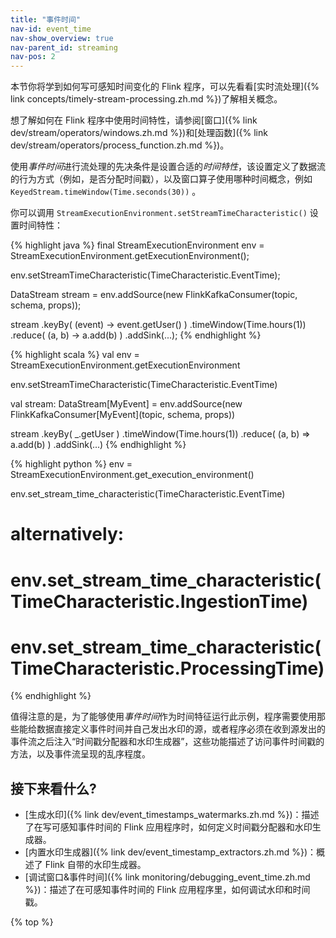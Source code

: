 ```yaml
---
title: "事件时间"
nav-id: event_time
nav-show_overview: true
nav-parent_id: streaming
nav-pos: 2
---
```

<!--
Licensed to the Apache Software Foundation (ASF) under one
or more contributor license agreements.  See the NOTICE file
distributed with this work for additional information
regarding copyright ownership.  The ASF licenses this file
to you under the Apache License, Version 2.0 (the
"License"); you may not use this file except in compliance
with the License.  You may obtain a copy of the License at

  http://www.apache.org/licenses/LICENSE-2.0

Unless required by applicable law or agreed to in writing,
software distributed under the License is distributed on an
"AS IS" BASIS, WITHOUT WARRANTIES OR CONDITIONS OF ANY
KIND, either express or implied.  See the License for the
specific language governing permissions and limitations
under the License.
-->

本节你将学到如何写可感知时间变化的 Flink 程序，可以先看看[实时流处理]({% link concepts/timely-stream-processing.zh.md %})了解相关概念。

想了解如何在 Flink 程序中使用时间特性，请参阅[窗口]({% link dev/stream/operators/windows.zh.md %})和[处理函数]({% link dev/stream/operators/process_function.zh.md %})。

使用*事件时间*进行流处理的先决条件是设置合适的*时间特性*，该设置定义了数据流的行为方式（例如，是否分配时间戳），以及窗口算子使用哪种时间概念，例如 `KeyedStream.timeWindow(Time.seconds(30))` 。

你可以调用 `StreamExecutionEnvironment.setStreamTimeCharacteristic()` 设置时间特性：

<div class="codetabs" markdown="1">
<div data-lang="java" markdown="1">
{% highlight java %}
final StreamExecutionEnvironment env = StreamExecutionEnvironment.getExecutionEnvironment();

env.setStreamTimeCharacteristic(TimeCharacteristic.EventTime);

DataStream<MyEvent> stream = env.addSource(new FlinkKafkaConsumer<MyEvent>(topic, schema, props));

stream
    .keyBy( (event) -> event.getUser() )
    .timeWindow(Time.hours(1))
    .reduce( (a, b) -> a.add(b) )
    .addSink(...);
{% endhighlight %}
</div>
<div data-lang="scala" markdown="1">
{% highlight scala %}
val env = StreamExecutionEnvironment.getExecutionEnvironment

env.setStreamTimeCharacteristic(TimeCharacteristic.EventTime)

val stream: DataStream[MyEvent] = env.addSource(new FlinkKafkaConsumer[MyEvent](topic, schema, props))

stream
    .keyBy( _.getUser )
    .timeWindow(Time.hours(1))
    .reduce( (a, b) => a.add(b) )
    .addSink(...)
{% endhighlight %}
</div>
<div data-lang="python" markdown="1">
{% highlight python %}
env = StreamExecutionEnvironment.get_execution_environment()

env.set_stream_time_characteristic(TimeCharacteristic.EventTime)

# alternatively:
# env.set_stream_time_characteristic(TimeCharacteristic.IngestionTime)
# env.set_stream_time_characteristic(TimeCharacteristic.ProcessingTime)
{% endhighlight %}
</div>
</div>

值得注意的是，为了能够使用*事件时间*作为时间特征运行此示例，程序需要使用那些能给数据直接定义事件时间并自己发出水印的源，或者程序必须在收到源发出的事件流之后注入“时间戳分配器和水印生成器”，这些功能描述了访问事件时间戳的方法，以及事件流呈现的乱序程度。

## 接下来看什么?

* [生成水印]({% link dev/event_timestamps_watermarks.zh.md %})：描述了在写可感知事件时间的 Flink 应用程序时，如何定义时间戳分配器和水印生成器。
* [内置水印生成器]({% link dev/event_timestamp_extractors.zh.md %})：概述了 Flink 自带的水印生成器。
* [调试窗口&事件时间]({% link monitoring/debugging_event_time.zh.md %})：描述了在可感知事件时间的 Flink 应用程序里，如何调试水印和时间戳。

{% top %}
